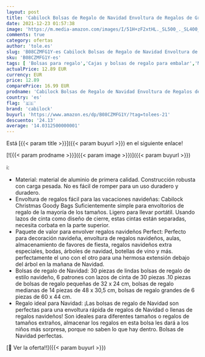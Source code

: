 ```yaml
---
layout: post
title: 'Cabilock Bolsas de Regalo de Navidad Envoltura de Regalos de Gran Tamaño Estilos Surtidos Bolsas de Regalo de Navidad Bolsas de Navidad con Lazos para La Fiesta de Navidad Vacaciones de'
date: 2021-12-23 01:57:38
image: 'https://m.media-amazon.com/images/I/51H+zF2xtHL._SL500_._SL400_.jpg'
comments: true
category: ofertas
author: 'tole.es'
slug: 'B08CZMFG1Y-es Cabilock Bolsas de Regalo de Navidad Envoltura de Regalos...'
sku: 'B08CZMFG1Y-es'
tags: [ 'Bolsas para regalo','Cajas y bolsas de regalo para embalar','Material de embalaje','Oficina y papelería','Sobres y suministros para el correo','cabilock','navidad', ]
actualPrice: 12.89 EUR
currency: EUR
price: 12.89
comparePrice: 16.99 EUR
prodname: 'Cabilock Bolsas de Regalo de Navidad Envoltura de Regalos de Gran Tamaño Estilos Surtidos Bolsas de Regalo de Navidad Bolsas de Navidad con Lazos para La Fiesta de Navidad Vacaciones de'
country: 'es'
flag: '🇪🇸'
brand: 'cabilock'
buyurl: 'https://www.amazon.es/dp/B08CZMFG1Y/?tag=tolees-21'
descuento: '24.13'
average: '14.0312500000001'
---
```


Está [{{< param title >}}]({{< param buyurl >}}) en el siguiente enlace!

[![{{< param prodname >}}]({{< param image >}})]({{< param buyurl >}})

ℹ️:

- Material: material de aluminio de primera calidad. Construcción robusta con carga pesada. No es fácil de romper para un uso duradero y duradero.
- Envoltura de regalos fácil para las vacaciones navideñas: Cabilock Christmas Goody Bags Suficientemente simple para envoltorios de regalo de la mayoría de los tamaños. Ligero para llevar portátil. Usando lazos de cinta como diseño de cierre, estas cintas están separadas, necesita corbata en la parte superior.
- Paquete de valor para envolver regalos navideños Perfect: Perfecto para decoración navideña, envoltura de regalos navideños, aulas, almacenamiento de favores de fiesta, regalos navideños extra especiales, bodas, árboles de navidad, botellas de vino y más. perfectamente el uno con el otro para una hermosa extensión debajo del árbol en la mañana de Navidad.
- Bolsas de regalo de Navidad: 30 piezas de lindas bolsas de regalo de estilo navideño, 6 patrones con lazos de cinta de 30 piezas .10 piezas de bolsas de regalo pequeñas de 32 x 24 cm, bolsas de regalo medianas de 14 piezas de 48 x 30,5 cm, bolsas de regalo grandes de 6 piezas de 60 x 44 cm.
- Regalo ideal para Navidad: ¡Las bolsas de regalo de Navidad son perfectas para una envoltura rápida de regalos de Navidad o llenas de regalos navideños! Son ideales para diferentes tamaños o regalos de tamaños extraños, almacenar los regalos en esta bolsa les dará a los niños más sorpresa, porque no saben lo que hay dentro. Bolsas de Navidad perfectas.

[🛒 Ver la oferta!!]({{< param buyurl >}})
